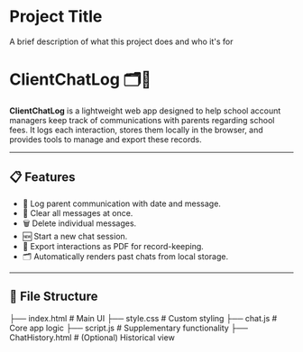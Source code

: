 
# Project Title

A brief description of what this project does and who it's for

# ClientChatLog 🗂️💬

**ClientChatLog** is a lightweight web app designed to help school account managers keep track of communications with parents regarding school fees. It logs each interaction, stores them locally in the browser, and provides tools to manage and export these records.

---

## 📋 Features

- 📆 Log parent communication with date and message.
- 🧹 Clear all messages at once.
- 🗑️ Delete individual messages.
- 🆕 Start a new chat session.
- 📄 Export interactions as PDF for record-keeping.
- 🗂️ Automatically renders past chats from local storage.

---

## 📁 File Structure

├── index.html # Main UI
├── style.css # Custom styling
├── chat.js # Core app logic
├── script.js # Supplementary functionality
├── ChatHistory.html # (Optional) Historical view
